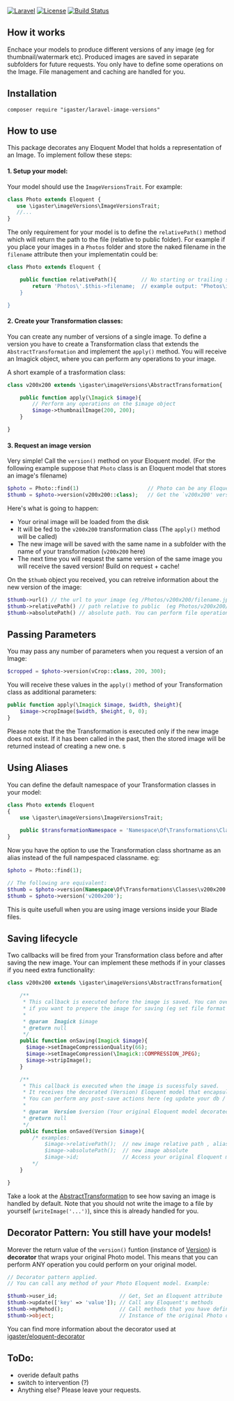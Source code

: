 [![Laravel](https://img.shields.io/badge/Laravel-5.x-orange.svg)](http://laravel.com)
[![License](http://img.shields.io/badge/license-MIT-brightgreen.svg)](https://tldrlegal.com/license/mit-license)
[![Build Status](https://img.shields.io/travis/igaster/laravel-image-versions.svg)](https://travis-ci.org/igaster/laravel-image-versions)

## How it works

Enchace your models to produce different versions of any image (eg for thumbnail/watermark etc). Produced images are saved in separate subfolders for future requests. You only have to define some operations on the Image. File management and caching are handled for you.

## Installation

    composer require "igaster/laravel-image-versions"

## How to use

This package decorates any Eloquent Model that holds a representation of an Image. To implement follow these steps:

#### 1. Setup your model:

Your model should use the `ImageVersionsTrait`. For example:

```php
class Photo extends Eloquent {
   use \igaster\imageVersions\ImageVersionsTrait;
   //...
}
```

The only requirement for your model is to define the `relativePath()` method which will return the path to the file (relative to public folder). For example if you place your images in a `Photos` folder and store the naked filename in the `filename` attribute then your implementatin could be:

```php
class Photo extends Eloquent {

    public function relativePath(){        // No starting or trailing slashes
        return 'Photos\'.$this->filename;  // example output: "Photos\image1.jpg" 
    }

}

```

#### 2. Create your Transformation classes:

You can create any number of versions of a single image. To define a version you have to create a  Transformation class that extends the `AbstractTransformation` and implement the `apply()` method. You will receive an Imagick object, where you can perform any operations to your image.

A short example of a trasformation class:

```php
class v200x200 extends \igaster\imageVersions\AbstractTransformation{

    public function apply(\Imagick $image){
        // Perform any operations on the $image object
        $image->thumbnailImage(200, 200);
    }

}
```

#### 3. Request an image version

Very simple! Call the `version()` method on your Eloquent model.  (For the following example suppose that `Photo` class is an Eloquent model that stores an image's filename)

```php
$photo = Photo::find(1)                      // Photo can be any Eloquent model in your application
$thumb = $photo->version(v200x200::class);   // Get the `v200x200' version of your $photo
```

Here's what is going to happen:

- Your orinal image will be loaded from the disk
- It will be fed to the `v200x200` transformation class (The `apply()` method will be called)
- The new image will be saved with the same name in a subfolder with the name of your transformation (`v200x200` here)
- The next time you will request the same version of the same image you will receive the saved version! Build on request + cache!

On the `$thumb` object you received, you can retreive information about the new version of the image:

```php
$thumb->url() // the url to your image (eg /Photos/v200x200/filename.jpg)
$thumb->relativePath() // path relative to public  (eg Photos/v200x200/filename.jpg)
$thumb->absolutePath() // absolute path. You can perform file operations on this
```

## Passing Parameters

You may pass any number of parameters when you request a version of an Image:

```php
$cropped = $photo->version(vCrop::class, 200, 300);
```

You will receive these values in the `apply()` method of your Transformation class as additional parameters:

```php
public function apply(\Imagick $image, $width, $height){
    $image->cropImage($width, $height, 0, 0);
}
```

Please note that the the Transformation is executed only if the new image does not exist. If it has been called in the past, then the stored image will be returned instead of creating a new one. s

## Using Aliases

You can define the default namespace of your Transformation classes in your model:

```php
class Photo extends Eloquent
{
	use \igaster\imageVersions\ImageVersionsTrait;

    public $transformationNamespace = 'Namespace\Of\Transformations\Classes';
}
```

Now you have the option to use the Transformation class shortname as an alias instead of the full nampespaced classname. eg:

```php
$photo = Photo::find(1);

// The following are equivalent:
$thumb = $photo->version(Namespace\Of\Transformations\Classes\v200x200::class);
$thumb = $photo->version('v200x200');
```

This is quite usefull when you are using image versions inside your Blade files.

## Saving lifecycle

Two callbacks will be fired from your Transformation class before and after saving the new image. Your can implement these methods if in your classes if you need extra functionality:

```php
class v200x200 extends \igaster\imageVersions\AbstractTransformation{

	/**
     * This callback is executed before the image is saved. You can override this
     * if you want to prepere the image for saving (eg set file format etc). 
     * 
     * @param  Imagick $image
     * @return null
     */	
    public function onSaving(Imagick $image){
      $image->setImageCompressionQuality(66);
      $image->setImageCompression(\Imagick::COMPRESSION_JPEG);
      $image->stripImage();    	
    }

	/**
     * This callback is executed when the image is sucessfuly saved.
     * It receives the decorated (Version) Eloquent model that encapsulates the Image. 
     * You can perform any post-save actions here (eg update your db / fire events etc) 
     * 
     * @param  Version $version (Your original Eloquent model decorated)
     * @return null
     */	
    public function onSaved(Version $image){
    	/* examples:
			$image->relativePath();  // new image relative path , alias to $image->url()
			$image->absolutePath();  // new image absolute
			$image->id;              // Access your original Eloquent model's attributes/methods
		*/
    }

}
```

Take a look at the [AbstractTransformation](https://github.com/igaster/laravel-image-versions/blob/master/src/AbstractTransformation.php) to see how saving an image is handled by default. Note that you should not write the image to a file by yourself (`writeImage('...')`), since this is already handled for you.

## Decorator Pattern: You still have your models!

Morever the return value of the `version()` funtion (instance of [Version](https://github.com/igaster/laravel-image-versions/blob/master/src/Version.php)) is **decorator** that wraps your original Photo model. This means that you can perform ANY operation you could perform on your original model.

```php
// Decorator pattern applied.
// You can call any method of your Photo Eloquent model. Example:

$thumb->user_id;					// Get, Set an Eloquent attribute
$thumb->update(['key' => 'value']);	// Call any Eloquent's methods
$thumb->myMehod();					// Call methods that you have defined in the Photo class
$thumb->object;                     // Instance of the original Photo object 
```

You can find more information about the decorator used at [igaster/eloquent-decorator](https://github.com/igaster/eloquent-decorator)

## ToDo:
- overide default paths
- switch to intervention (?)
- Anything else? Please leave your requests.
